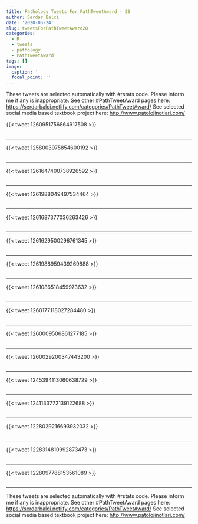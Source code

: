 ```yaml
---
title: Pathology Tweets For PathTweetAward - 28
author: Serdar Balci
date: '2020-05-24'
slug: tweetsForPathTweetAward28
categories:
  - R
  - tweets
  - pathology
  - PathTweetAward
tags: []
image:
  caption: ''
  focal_point: ''
---
```



These tweets are selected automatically with #rstats code. Please inform me if any is inappropriate.
See other #PathTweetAward pages here: https://serdarbalci.netlify.com/categories/PathTweetAward/ 
See selected social media based textbook project here: http://www.patolojinotlari.com/

{{< tweet 1260951756864917508 >}}
<br>
<br>
<hr>
{{< tweet 1258003975854600192 >}}
<br>
<br>
<hr>
{{< tweet 1261647400738926592 >}}
<br>
<br>
<hr>
{{< tweet 1261988049497534464 >}}
<br>
<br>
<hr>
{{< tweet 1261687377036263426 >}}
<br>
<br>
<hr>
{{< tweet 1261629500296761345 >}}
<br>
<br>
<hr>
{{< tweet 1261988959439269888 >}}
<br>
<br>
<hr>
{{< tweet 1261086518459973632 >}}
<br>
<br>
<hr>
{{< tweet 1260177118027284480 >}}
<br>
<br>
<hr>
{{< tweet 1260009506861277185 >}}
<br>
<br>
<hr>
{{< tweet 1260029200347443200 >}}
<br>
<br>
<hr>
{{< tweet 1245394113060638729 >}}
<br>
<br>
<hr>
{{< tweet 1241133772139122688 >}}
<br>
<br>
<hr>
{{< tweet 1228029216693932032 >}}
<br>
<br>
<hr>
{{< tweet 1228314810992873473 >}}
<br>
<br>
<hr>
{{< tweet 1228097788153561089 >}}
<br>
<br>
<hr>


These tweets are selected automatically with #rstats code. Please inform me if any is inappropriate.
See other #PathTweetAward pages here: https://serdarbalci.netlify.com/categories/PathTweetAward/ 
See selected social media based textbook project here: http://www.patolojinotlari.com/
